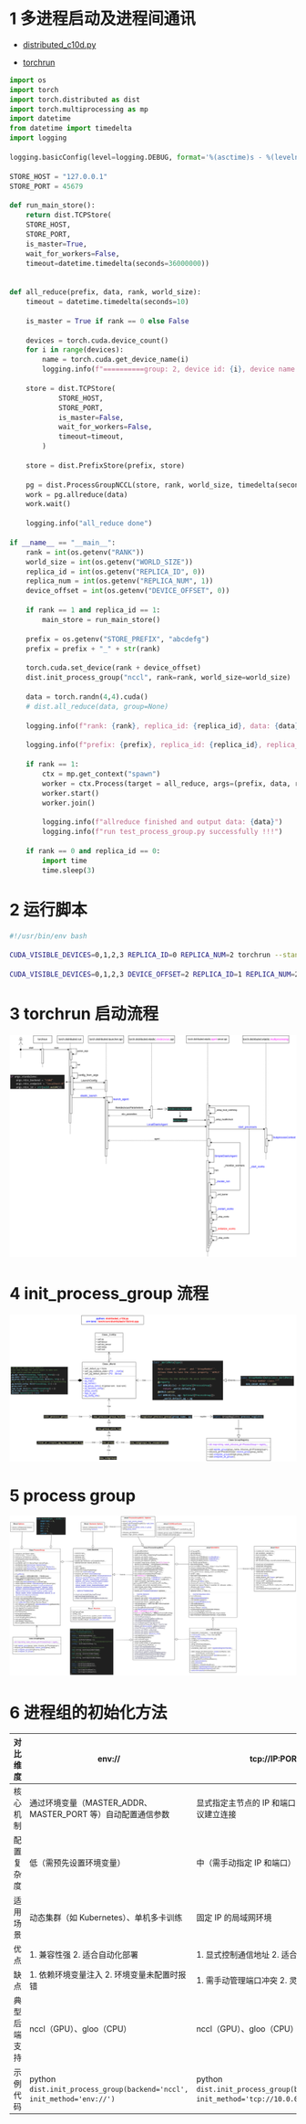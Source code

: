 # 1 多进程启动及进程间通讯

- [distributed_c10d.py](https://github1s.com/pytorch/pytorch/blob/main/torch/distributed/distributed_c10d)

- [torchrun](https://pytorch.org/docs/stable/elastic/run.html)

```python
import os
import torch
import torch.distributed as dist
import torch.multiprocessing as mp
import datetime
from datetime import timedelta
import logging

logging.basicConfig(level=logging.DEBUG, format='%(asctime)s - %(levelname)s - %(message)s')

STORE_HOST = "127.0.0.1"
STORE_PORT = 45679

def run_main_store():
    return dist.TCPStore(
    STORE_HOST,
    STORE_PORT,
    is_master=True,
    wait_for_workers=False,
    timeout=datetime.timedelta(seconds=36000000))


def all_reduce(prefix, data, rank, world_size):
    timeout = datetime.timedelta(seconds=10)

    is_master = True if rank == 0 else False

    devices = torch.cuda.device_count()
    for i in range(devices):
        name = torch.cuda.get_device_name(i)
        logging.info(f"==========group: 2, device id: {i}, device name: {name}============")

    store = dist.TCPStore(
            STORE_HOST,
            STORE_PORT,
            is_master=False,
            wait_for_workers=False,
            timeout=timeout,
        )

    store = dist.PrefixStore(prefix, store)

    pg = dist.ProcessGroupNCCL(store, rank, world_size, timedelta(seconds=1000))
    work = pg.allreduce(data)
    work.wait()

    logging.info("all_reduce done")

if __name__ == "__main__":
    rank = int(os.getenv("RANK"))
    world_size = int(os.getenv("WORLD_SIZE"))
    replica_id = int(os.getenv("REPLICA_ID", 0))
    replica_num = int(os.getenv("REPLICA_NUM", 1))
    device_offset = int(os.getenv("DEVICE_OFFSET", 0))

    if rank == 1 and replica_id == 1:
        main_store = run_main_store()

    prefix = os.getenv("STORE_PREFIX", "abcdefg")
    prefix = prefix + "_" + str(rank)

    torch.cuda.set_device(rank + device_offset)
    dist.init_process_group("nccl", rank=rank, world_size=world_size)

    data = torch.randn(4,4).cuda()
    # dist.all_reduce(data, group=None)

    logging.info(f"rank: {rank}, replica_id: {replica_id}, data: {data}")

    logging.info(f"prefix: {prefix}, replica_id: {replica_id}, replica_num: {replica_num}, rank: {rank}, world_size: {world_size}")

    if rank == 1:
        ctx = mp.get_context("spawn")
        worker = ctx.Process(target = all_reduce, args=(prefix, data, replica_id, replica_num), daemon=True)
        worker.start()
        worker.join()

        logging.info(f"allreduce finished and output data: {data}")
        logging.info(f"run test_process_group.py successfully !!!")

    if rank == 0 and replica_id == 0:
        import time
        time.sleep(3)
```

# 2 运行脚本

```bash
#!/usr/bin/env bash

CUDA_VISIBLE_DEVICES=0,1,2,3 REPLICA_ID=0 REPLICA_NUM=2 torchrun --standalone --nnodes=1 --nproc-per-node=2 test_process_group.py &

CUDA_VISIBLE_DEVICES=0,1,2,3 DEVICE_OFFSET=2 REPLICA_ID=1 REPLICA_NUM=2 torchrun --nnodes=1 --nproc-per-node=2 --rdzv-endpoint=localhost:29400 test_process_group.py &
```

# 3 torchrun 启动流程

![torchrun impl](./images/torchrun.png)

# 4 init_process_group 流程

![torchrun impl](./images/process-group-create.png)

# 5 process group

![torchrun impl](./images/process-group.jpg)


# 6 进程组的初始化方法

| 对比维度               | env://                                      | tcp://IP:PORT                                | file:///path/to/file                           |
|------------------------|---------------------------------------------|----------------------------------------------|------------------------------------------------|
| 核心机制               | 通过环境变量（MASTER_ADDR、MASTER_PORT 等）自动配置通信参数 | 显式指定主节点的 IP 和端口，通过 TCP 协议建立连接 | 利用共享文件系统同步进程信息，所有进程读写同一文件完成初始化 |
| 配置复杂度             | 低（需预先设置环境变量）                    | 中（需手动指定 IP 和端口）                   | 中（需确保共享文件路径可访问）                |
| 适用场景               | 动态集群（如 Kubernetes）、单机多卡训练     | 固定 IP 的局域网环境                         | 共享存储环境（如 NFS）                        |
| 优点                   | 1. 兼容性强 2. 适合自动化部署               | 1. 显式控制通信地址 2. 适合固定网络环境      | 1. 无需网络配置 2. 适合无网络依赖的共享存储场景 |
| 缺点                   | 1. 依赖环境变量注入 2. 环境变量未配置时报错 | 1. 需手动管理端口冲突 2. 灵活性较差          | 1. 文件系统可能成为性能瓶颈 2. 需处理文件读写权限 |
| 典型后端支持           | nccl（GPU）、gloo（CPU）                    | nccl（GPU）、gloo（CPU）                     | gloo（CPU）                                    |
| 示例代码               | python<br>```dist.init_process_group(backend='nccl', init_method='env://')``` | python<br>```dist.init_process_group(backend='nccl', init_method='tcp://10.0.0.1:23456')``` | python<br>```dist.init_process_group(backend='gloo', init_method='file:///mnt/nfs/shared_file')``` |


